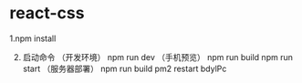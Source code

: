 # react-css

1.npm install

2. 启动命令
     （开发环境）
    npm run dev
     （手机预览）
    npm run build
    npm run start
    （服务器部署）
    npm run build
    pm2 restart bdylPc


